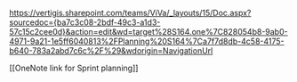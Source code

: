 https://vertigis.sharepoint.com/teams/ViVa/_layouts/15/Doc.aspx?sourcedoc={ba7c3c08-2bdf-49c3-a1d3-57c15c2cee0d}&action=edit&wd=target%28S164.one%7C828054b8-9ab0-4971-9a21-1e5ff6040813%2FPlanning%20S164%7Ca7f7d8db-4c58-4175-b640-783a2abd7c6c%2F%29&wdorigin=NavigationUrl 

[[OneNote link for Sprint planning]]